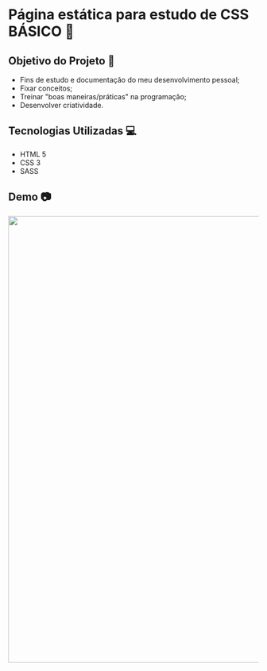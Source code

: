 # Página estática para estudo de CSS BÁSICO 📝

## Objetivo do Projeto 🎯
- Fins de estudo e documentação do meu desenvolvimento pessoal;
- Fixar conceitos;
- Treinar "boas maneiras/práticas" na programação;
- Desenvolver criatividade.

## Tecnologias Utilizadas 💻
- HTML 5 
- CSS 3
- SASS

## Demo 📷

<p align="center">
  <img width="900" src="toReadme/comptontattoo.gif">
</p>
